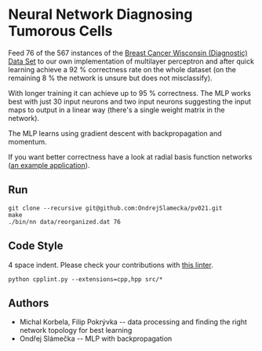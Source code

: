 Neural Network Diagnosing Tumorous Cells
========================================

Feed 76 of the 567 instances of the
[Breast Cancer Wisconsin (Diagnostic) Data Set](http://archive.ics.uci.edu/ml/datasets/Breast+Cancer+Wisconsin+%28Diagnostic%29)
to our own implementation of multilayer perceptron and after quick
learning achieve a 92 % correctness rate on the whole dataset
(on the remaining 8 % the network is unsure but does not misclassify).

With longer training it can achieve up to 95 % correctness. The MLP
works best with just 30 input neurons and two input neurons suggesting
the input maps to output in a linear way (there's a single weight matrix
in the network).

The MLP learns using gradient descent with backpropagation and momentum.

If you want better correctness have a look at radial basis function
networks ([an example application](http://www.acit2k.org/ACIT/2012Proceedings/13233.pdf)).

Run
---

    git clone --recursive git@github.com:OndrejSlamecka/pv021.git
    make
    ./bin/nn data/reorganized.dat 76

Code Style
----------

4 space indent. Please check your contributions with [this linter](https://github.com/google/styleguide/blob/gh-pages/cpplint/cpplint.py).

    python cpplint.py --extensions=cpp,hpp src/*

Authors
-------

* Michal Korbela, Filip Pokrývka -- data processing and finding the
  right network topology for best learning
* Ondřej Slámečka -- MLP with backpropagation
